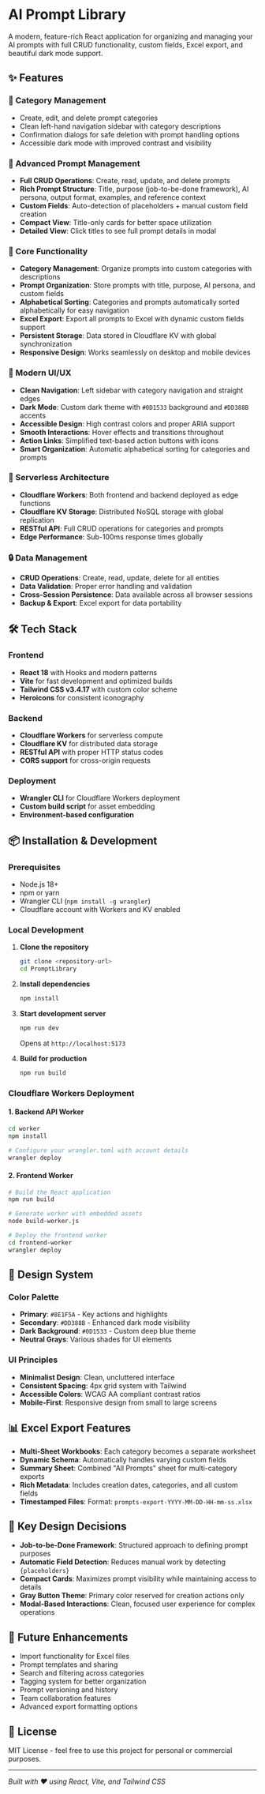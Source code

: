# AI Prompt Library

A modern, feature-rich React application for organizing and managing your AI prompts with full CRUD functionality, custom fields, Excel export, and beautiful dark mode support.

## ✨ Features

### 📁 Category Management
- Create, edit, and delete prompt categories
- Clean left-hand navigation sidebar with category descriptions
- Confirmation dialogs for safe deletion with prompt handling options
- Accessible dark mode with improved contrast and visibility

### 📝 Advanced Prompt Management
- **Full CRUD Operations**: Create, read, update, and delete prompts
- **Rich Prompt Structure**: Title, purpose (job-to-be-done framework), AI persona, output format, examples, and reference context
- **Custom Fields**: Auto-detection of placeholders + manual custom field creation
- **Compact View**: Title-only cards for better space utilization
- **Detailed View**: Click titles to see full prompt details in modal

### 🎯 Core Functionality
- **Category Management**: Organize prompts into custom categories with descriptions
- **Prompt Organization**: Store prompts with title, purpose, AI persona, and custom fields
- **Alphabetical Sorting**: Categories and prompts automatically sorted alphabetically for easy navigation
- **Excel Export**: Export all prompts to Excel with dynamic custom fields support
- **Persistent Storage**: Data stored in Cloudflare KV with global synchronization
- **Responsive Design**: Works seamlessly on desktop and mobile devices

### 🎨 Modern UI/UX
- **Clean Navigation**: Left sidebar with category navigation and straight edges
- **Dark Mode**: Custom dark theme with `#0D1533` background and `#DD388B` accents
- **Accessible Design**: High contrast colors and proper ARIA support
- **Smooth Interactions**: Hover effects and transitions throughout
- **Action Links**: Simplified text-based action buttons with icons
- **Smart Organization**: Automatic alphabetical sorting for categories and prompts

### 💾 Serverless Architecture
- **Cloudflare Workers**: Both frontend and backend deployed as edge functions
- **Cloudflare KV Storage**: Distributed NoSQL storage with global replication
- **RESTful API**: Full CRUD operations for categories and prompts
- **Edge Performance**: Sub-100ms response times globally

### 🔒 Data Management
- **CRUD Operations**: Create, read, update, delete for all entities
- **Data Validation**: Proper error handling and validation
- **Cross-Session Persistence**: Data available across all browser sessions
- **Backup & Export**: Excel export for data portability

## 🛠 Tech Stack

### Frontend
- **React 18** with Hooks and modern patterns
- **Vite** for fast development and optimized builds
- **Tailwind CSS v3.4.17** with custom color scheme
- **Heroicons** for consistent iconography

### Backend
- **Cloudflare Workers** for serverless compute
- **Cloudflare KV** for distributed data storage
- **RESTful API** with proper HTTP status codes
- **CORS support** for cross-origin requests

### Deployment
- **Wrangler CLI** for Cloudflare Workers deployment
- **Custom build script** for asset embedding
- **Environment-based configuration**

## 📦 Installation & Development

### Prerequisites
- Node.js 18+
- npm or yarn
- Wrangler CLI (`npm install -g wrangler`)
- Cloudflare account with Workers and KV enabled

### Local Development

1. **Clone the repository**
   ```bash
   git clone <repository-url>
   cd PromptLibrary
   ```

2. **Install dependencies**
   ```bash
   npm install
   ```

3. **Start development server**
   ```bash
   npm run dev
   ```
   Opens at `http://localhost:5173`

4. **Build for production**
   ```bash
   npm run build
   ```

### Cloudflare Workers Deployment

#### 1. Backend API Worker

```bash
cd worker
npm install

# Configure your wrangler.toml with account details
wrangler deploy
```

#### 2. Frontend Worker

```bash
# Build the React application
npm run build

# Generate worker with embedded assets
node build-worker.js

# Deploy the frontend worker
cd frontend-worker
wrangler deploy
```

## 🎨 Design System

### Color Palette
- **Primary**: `#8E1F5A` - Key actions and highlights
- **Secondary**: `#DD388B` - Enhanced dark mode visibility
- **Dark Background**: `#0D1533` - Custom deep blue theme
- **Neutral Grays**: Various shades for UI elements

### UI Principles
- **Minimalist Design**: Clean, uncluttered interface
- **Consistent Spacing**: 4px grid system with Tailwind
- **Accessible Colors**: WCAG AA compliant contrast ratios
- **Mobile-First**: Responsive design from small to large screens

## 📊 Excel Export Features

- **Multi-Sheet Workbooks**: Each category becomes a separate worksheet
- **Dynamic Schema**: Automatically handles varying custom fields
- **Summary Sheet**: Combined "All Prompts" sheet for multi-category exports
- **Rich Metadata**: Includes creation dates, categories, and all custom fields
- **Timestamped Files**: Format: `prompts-export-YYYY-MM-DD-HH-mm-ss.xlsx`

## 🎯 Key Design Decisions

- **Job-to-be-Done Framework**: Structured approach to defining prompt purposes
- **Automatic Field Detection**: Reduces manual work by detecting `{placeholders}`
- **Compact Cards**: Maximizes prompt visibility while maintaining access to details
- **Gray Button Theme**: Primary color reserved for creation actions only
- **Modal-Based Interactions**: Clean, focused user experience for complex operations

## 🔮 Future Enhancements

- Import functionality for Excel files
- Prompt templates and sharing
- Search and filtering across categories
- Tagging system for better organization
- Prompt versioning and history
- Team collaboration features
- Advanced export formatting options

## 📄 License

MIT License - feel free to use this project for personal or commercial purposes.

---

*Built with ❤️ using React, Vite, and Tailwind CSS*

